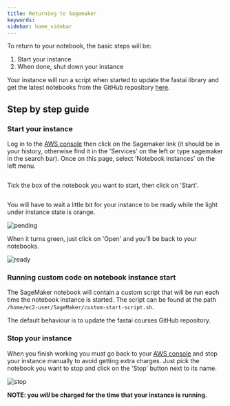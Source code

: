 ```yaml
---
title: Returning to Sagemaker
keywords: 
sidebar: home_sidebar
---
```


To return to your notebook, the basic steps will be:

1. Start your instance
1. When done, shut down your instance

Your instance will run a script when started to update the fastai library and get the latest notebooks from the GitHub repository [here](https://github.com/fastai/course-v3).

## Step by step guide

### Start your instance

Log in to the [AWS console](https://aws.amazon.com/console/) then click on the Sagemaker link (it should be in your history, otherwise find it in the 'Services' on the left or type sagemaker in the search bar). Once on this page, select 'Notebook instances' on the left menu.

<img alt="" src="/images/sagemaker/notebooks.png" class="screenshot">

Tick the box of the notebook you want to start, then click on 'Start'.

<img alt="" src="/images/sagemaker/start.png" class="screenshot">


You will have to wait a little bit for your instance to be ready while the light under instance state is orange.

<img alt="pending" src="/images/sagemaker/16.png" class="screenshot">

When it turns green, just click on 'Open' and you'll be back to your notebooks.

<img alt="ready" src="/images/sagemaker/17.png" class="screenshot">

### Running custom code on notebook instance start
The SageMaker notebook will contain a custom script that will be run each time the notebook instance is started. The script can be found at the path `/home/ec2-user/SageMaker/custom-start-script.sh`.

The default behaviour is to update the fastai courses GitHub repository.

### Stop your instance
When you finish working you must go back to your [AWS console](https://us-west-2.console.aws.amazon.com/sagemaker) and stop your instance manually to avoid getting extra charges. Just pick the notebook you want to stop and click on the 'Stop' button next to its name.

<img alt="stop" src="/images/sagemaker/23.png" class="screenshot">

 **NOTE: you *will* be charged for the time that your instance is running.**

